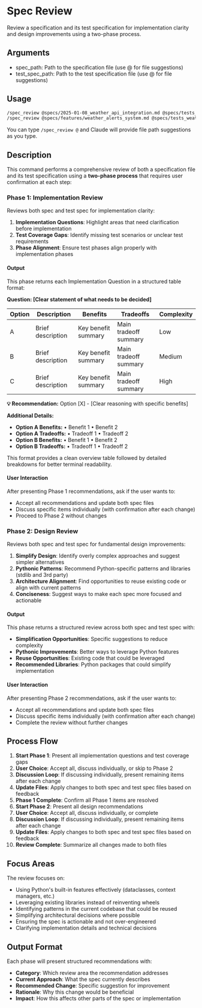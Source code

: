 # Spec Review

Review a specification and its test specification for implementation clarity and design improvements using a two-phase process.

## Arguments

- spec_path: Path to the specification file (use @ for file suggestions)
- test_spec_path: Path to the test specification file (use @ for file suggestions)

## Usage

```bash
/spec_review @specs/2025-01-08_weather_api_integration.md @specs/tests_2025-01-08_weather_api_integration.md
/spec_review @specs/features/weather_alerts_system.md @specs/tests_weather_alerts_system.md
```

You can type `/spec_review @` and Claude will provide file path suggestions as you type.

## Description

This command performs a comprehensive review of both a specification file and its test specification using a **two-phase process** that requires user confirmation at each step:

### Phase 1: Implementation Review
Reviews both spec and test spec for implementation clarity:
1. **Implementation Questions**: Highlight areas that need clarification before implementation
2. **Test Coverage Gaps**: Identify missing test scenarios or unclear test requirements
3. **Phase Alignment**: Ensure test phases align properly with implementation phases

#### Output
This phase returns each Implementation Question in a structured table format:

**Question: [Clear statement of what needs to be decided]**

| Option | Description | Benefits | Tradeoffs | Complexity |
|--------|-------------|----------|-----------|------------|
| A | Brief description | Key benefit summary | Main tradeoff summary | Low |
| B | Brief description | Key benefit summary | Main tradeoff summary | Medium |
| C | Brief description | Key benefit summary | Main tradeoff summary | High |

**💡 Recommendation:** Option [X] - [Clear reasoning with specific benefits]

**Additional Details:**
- **Option A Benefits:** • Benefit 1 • Benefit 2
- **Option A Tradeoffs:** • Tradeoff 1 • Tradeoff 2
- **Option B Benefits:** • Benefit 1 • Benefit 2
- **Option B Tradeoffs:** • Tradeoff 1 • Tradeoff 2

This format provides a clean overview table followed by detailed breakdowns for better terminal readability.

#### User Interaction
After presenting Phase 1 recommendations, ask if the user wants to:
- Accept all recommendations and update both spec files
- Discuss specific items individually (with confirmation after each change)
- Proceed to Phase 2 without changes

### Phase 2: Design Review
Reviews both spec and test spec for fundamental design improvements:
1. **Simplify Design**: Identify overly complex approaches and suggest simpler alternatives
2. **Pythonic Patterns**: Recommend Python-specific patterns and libraries (stdlib and 3rd party)
3. **Architecture Alignment**: Find opportunities to reuse existing code or align with current patterns
4. **Conciseness**: Suggest ways to make each spec more focused and actionable

#### Output
This phase returns a structured review across both spec and test spec with:
- **Simplification Opportunities**: Specific suggestions to reduce complexity
- **Pythonic Improvements**: Better ways to leverage Python features
- **Reuse Opportunities**: Existing code that could be leveraged
- **Recommended Libraries**: Python packages that could simplify implementation

#### User Interaction
After presenting Phase 2 recommendations, ask if the user wants to:
- Accept all recommendations and update both spec files
- Discuss specific items individually (with confirmation after each change)
- Complete the review without further changes

## Process Flow

1. **Start Phase 1**: Present all implementation questions and test coverage gaps
2. **User Choice**: Accept all, discuss individually, or skip to Phase 2
3. **Discussion Loop**: If discussing individually, present remaining items after each change
4. **Update Files**: Apply changes to both spec and test spec files based on feedback
5. **Phase 1 Complete**: Confirm all Phase 1 items are resolved
6. **Start Phase 2**: Present all design recommendations
7. **User Choice**: Accept all, discuss individually, or complete
8. **Discussion Loop**: If discussing individually, present remaining items after each change
9. **Update Files**: Apply changes to both spec and test spec files based on feedback
10. **Review Complete**: Summarize all changes made to both files

## Focus Areas

The review focuses on:
- Using Python's built-in features effectively (dataclasses, context managers, etc.)
- Leveraging existing libraries instead of reinventing wheels
- Identifying patterns in the current codebase that could be reused
- Simplifying architectural decisions where possible
- Ensuring the spec is actionable and not over-engineered
- Clarifying implementation details and technical decisions

## Output Format

Each phase will present structured recommendations with:
- **Category**: Which review area the recommendation addresses
- **Current Approach**: What the spec currently describes
- **Recommended Change**: Specific suggestion for improvement
- **Rationale**: Why this change would be beneficial
- **Impact**: How this affects other parts of the spec or implementation
